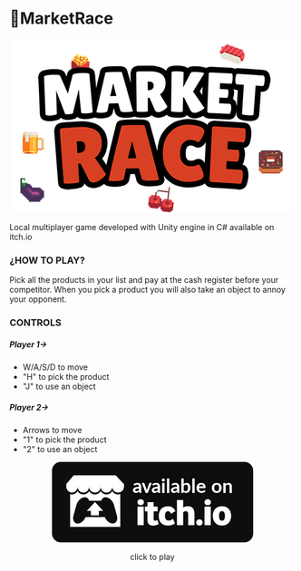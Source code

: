 # 🏁MarketRace
<p align="center">
  <img src="https://github.com/serNAVARRO7/MarketRace/blob/master/banner.png">
</p>
Local multiplayer game developed with Unity engine in C# available on itch.io

<h3>¿HOW TO PLAY?</h3>
Pick all the products in your list and pay at the cash register before your competitor. When you pick a product you will also take an object to annoy your opponent.

<h3>CONTROLS</h3>

<h5>Player 1-></h5>
<ul>
  <li>W/A/S/D to move</li>
  <li>"H" to pick the product</li>
  <li>"J" to use an object</li>
</ul>

<h5>Player 2-></h5>

<ul>
  <li>Arrows to move</li>
  <li>"1" to pick the product</li>
  <li>"2" to use an object</li>
</ul>

<p align="center">
<a title="link" href="https://sernavarro.itch.io/marketrace"><img src="https://github.com/serNAVARRO7/MarketRace/blob/master/available.png" alt="link" /></a>

<p align="center"> click to play </p>
</p>
